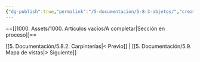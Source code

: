 ```yaml
---
{"dg-publish":true,"permalink":"/5-documentacion/5-8-3-objetos/","created":"2024-12-27T14:43:30.594-03:00","updated":"2025-01-29T19:41:41.268-03:00"}
---
```


==[[1000. Assets/1000. Artículos vacíos/A completar\|Sección en proceso]]==

[[5. Documentación/5.8.2. Carpinterías\|< Previo]] | [[5. Documentación/5.9. Mapa de vistas\|> Siguiente]]